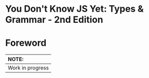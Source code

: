 # You Don't Know JS Yet: Types & Grammar - 2nd Edition
# Foreword

| NOTE: |
| :--- |
| Work in progress |

